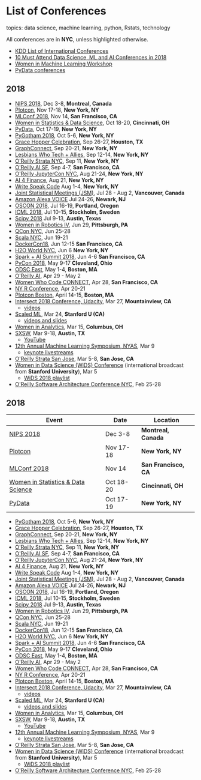 # List of Conferences
topics:  data science, machine learning, python, Rstats, technology   

All conferences are in **NYC**, unless highlighted otherwise.  

* [KDD List of International Conferences](https://www.kdnuggets.com/meetings/)
* [10 Must Attend Data Science, ML and AI Conferences in 2018](https://techburst.io/10-must-attend-data-science-ml-and-ai-conferences-in-2018-6436e1fc9eeb)
* [Women in Machine Learning Workshop](http://wimlworkshop.org/events/)
* [PyData conferences](https://pydata.org/events.html)

## 2018   
* [NIPS 2018](https://nips.cc/Conferences/2018), Dec 3-8, **Montreal, Canada**
* [Plotcon](https://plotcon.plot.ly/tickets/), Nov 17-18, **New York, NY**
* [MLConf 2018](https://mlconf.com/events/mlconf-sf-2018/), Nov 14, **San Francisco, CA**
* [Women in Statistics & Data Science](http://ww2.amstat.org/meetings/wsds/2018/), Oct 18-20, **Cincinnati, OH**
* [PyData](https://pydata.org/events.html), Oct 17-19, **New York, NY**
* [PyGotham 2018](2018/2018_10_05_pygotham.md), Oct 5-6, **New York, NY**
* [Grace Hopper Celebration](https://ghc.anitab.org/2018-attend/location/), Sep 26-27, **Houston, TX**
* [GraphConnect](https://graphconnect.com), Sep 20-21, **New York, NY**
* [Lesbians Who Tech + Allies](https://lesbianswhotech.org/newyork2018/), Sep 12-14, **New York, NY**
* [O'Reilly Strata NYC](https://conferences.oreilly.com/strata/strata-ny), Sep 11, **New York, NY**
* [O'Reilly AI SF](https://conferences.oreilly.com/artificial-intelligence/ai-ca), Sep 4-7, **San Francisco, CA**
* [O'Reilly JupyterCon NYC](https://conferences.oreilly.com/jupyter/jup-ny), Aug 21-24, **New York, NY**
* [AI 4 Finance](https://ai4.io/finance/), Aug 21, **New York, NY**
* [Write Speak Code](2018/2018_08_01_wsc.md) Aug 1-4, **New York, NY**
* [Joint Statistical Meetings (JSM)](http://ww2.amstat.org/meetings/jsm/2018/), Jul 28 - Aug 2, **Vancouver, Canada**
* [Amazon Alexa VOICE](2018/2018_07_24_amazon_alexa_voice.md) Jul 24-26, **Newark, NJ**
* [OSCON 2018](2018/2018_07_16_oscon.md), Jul 16-19, **Portland, Oregon**
* [ICML 2018](https://2017.icml.cc/Conferences/2018), Jul 10-15, **Stockholm, Sweden**
* [Scipy 2018](2018/2018_07_09.scipy.md) Jul 9-13, **Austin, Texas** 
* [Women in Robotics IV](https://sites.google.com/view/rss2018women/home), Jun 29, **Pittsburgh, PA**
* [QCon NYC](2018/2018_06_25_qcon.md), Jun 25-28
* [Scala NYC](http://na.scaladays.org/), Jun 19-21 
* [DockerCon18](https://2018.dockercon.com/), Jun 12-15 **San Francisco, CA**
* [H2O World NYC](2018/2018_06_07_h2o_nyc.md), Jun 6 **New York, NY**
* [Spark + AI Summit 2018](https://databricks.com/sparkaisummit/north-america), Jun 4-6 **San Francisco, CA**
* [PyCon 2018](2018/2018_05_09_pycon_ohio.md), May 9-17 **Cleveland, Ohio**
* [ODSC East](2018/2018_05_01_odsc_east.md), May 1-4, **Boston, MA**
* [O'Reilly AI](2018/2018_04_09_oreilly_ai_nyc.md), Apr 29 - May 2
* [Women Who Code CONNECT](https://connect2018.womenwhocode.com), Apr 28, **San Francisco, CA**
* [NY R Conference](2018/2018_04_20_ny_r_conf.md), Apr 20-21
* [Plotcon Boston](2018/2018_04_15_plotly_boston.md), April 14-15, **Boston, MA**
* [Intersect 2018 Conference, Udacity](https://www.udacity.com/intersect), Mar 27, **Mountainview, CA**
  - [videos](https://www.youtube.com/watch?v=iq0GQy4-0XY&list=PLAwxTw4SYaPnx-iemVLvedeuc2pUazOUj)
* [Scaled ML](http://scaledml.org), Mar 24, **Stanford U (CA)**
  - [videos and slides](https://www.matroid.com/blog/post/slides-and-videos-from-scaledml-2018)
* [Women in Analytics](https://connect2018.womenwhocode.com), Mar 15, **Columbus, OH**
* [SXSW](https://www.sxsw.com/news/2017/sxsw-2018-dates/), Mar 9-18, **Austin, TX**
  - [YouTube](https://www.youtube.com/results?search_query=sxsw+2018)
* [12th Annual Machine Learning Symposium, NYAS](2018/2018_03_09_ml_symposium.md), Mar 9
  - [keynote livestreams](https://livestream.com/newyorkacademyofsciences)
* [O'Reilly Strata San Jose](2018_03_04_strata_san_jose_ca.md), Mar 5-8, **San Jose, CA**
* [Women in Data Science (WiDS) Conference](http://www.widsconference.org/about1.html) (international broadcast from **Stanford University**), Mar 5 
  - [WiDS 2018 playlist](https://www.youtube.com/playlist?list=PLn62CdVLnT-ehGV9_cv1VX2SfZI_Suu7r&disable_polymer=true)
* [O'Reilly Software Architecture Conference NYC](https://conferences.oreilly.com/software-architecture/sa-ny), Feb 25-28

## 2018 

| Event    | Date  | Location | 
|----|----|----|
| [NIPS 2018](https://nips.cc/Conferences/2018) | Dec 3-8 | **Montreal, Canada** |
| [Plotcon](https://plotcon.plot.ly/tickets/) | Nov 17-18 | **New York, NY** |
| [MLConf 2018](https://mlconf.com/events/mlconf-sf-2018/) | Nov 14 | **San Francisco, CA** |
| [Women in Statistics & Data Science](http://ww2.amstat.org/meetings/wsds/2018/) | Oct 18-20 | **Cincinnati, OH** |
| [PyData](https://pydata.org/events.html) | Oct 17-19 | **New York, NY** |

* [PyGotham 2018](2018/2018_10_05_pygotham.md), Oct 5-6, **New York, NY**
* [Grace Hopper Celebration](https://ghc.anitab.org/2018-attend/location/), Sep 26-27, **Houston, TX**
* [GraphConnect](https://graphconnect.com), Sep 20-21, **New York, NY**
* [Lesbians Who Tech + Allies](https://lesbianswhotech.org/newyork2018/), Sep 12-14, **New York, NY**
* [O'Reilly Strata NYC](https://conferences.oreilly.com/strata/strata-ny), Sep 11, **New York, NY**
* [O'Reilly AI SF](https://conferences.oreilly.com/artificial-intelligence/ai-ca), Sep 4-7, **San Francisco, CA**
* [O'Reilly JupyterCon NYC](https://conferences.oreilly.com/jupyter/jup-ny), Aug 21-24, **New York, NY**
* [AI 4 Finance](https://ai4.io/finance/), Aug 21, **New York, NY**
* [Write Speak Code](2018/2018_08_01_wsc.md) Aug 1-4, **New York, NY**
* [Joint Statistical Meetings (JSM)](http://ww2.amstat.org/meetings/jsm/2018/), Jul 28 - Aug 2, **Vancouver, Canada**
* [Amazon Alexa VOICE](2018/2018_07_24_amazon_alexa_voice.md) Jul 24-26, **Newark, NJ**
* [OSCON 2018](2018/2018_07_16_oscon.md), Jul 16-19, **Portland, Oregon**
* [ICML 2018](https://2017.icml.cc/Conferences/2018), Jul 10-15, **Stockholm, Sweden**
* [Scipy 2018](2018/2018_07_09.scipy.md) Jul 9-13, **Austin, Texas** 
* [Women in Robotics IV](https://sites.google.com/view/rss2018women/home), Jun 29, **Pittsburgh, PA**
* [QCon NYC](2018/2018_06_25_qcon.md), Jun 25-28
* [Scala NYC](http://na.scaladays.org/), Jun 19-21 
* [DockerCon18](https://2018.dockercon.com/), Jun 12-15 **San Francisco, CA**
* [H2O World NYC](2018/2018_06_07_h2o_nyc.md), Jun 6 **New York, NY**
* [Spark + AI Summit 2018](https://databricks.com/sparkaisummit/north-america), Jun 4-6 **San Francisco, CA**
* [PyCon 2018](2018/2018_05_09_pycon_ohio.md), May 9-17 **Cleveland, Ohio**
* [ODSC East](2018/2018_05_01_odsc_east.md), May 1-4, **Boston, MA**
* [O'Reilly AI](2018/2018_04_09_oreilly_ai_nyc.md), Apr 29 - May 2
* [Women Who Code CONNECT](https://connect2018.womenwhocode.com), Apr 28, **San Francisco, CA**
* [NY R Conference](2018/2018_04_20_ny_r_conf.md), Apr 20-21
* [Plotcon Boston](2018/2018_04_15_plotly_boston.md), April 14-15, **Boston, MA**
* [Intersect 2018 Conference, Udacity](https://www.udacity.com/intersect), Mar 27, **Mountainview, CA**
  - [videos](https://www.youtube.com/watch?v=iq0GQy4-0XY&list=PLAwxTw4SYaPnx-iemVLvedeuc2pUazOUj)
* [Scaled ML](http://scaledml.org), Mar 24, **Stanford U (CA)**
  - [videos and slides](https://www.matroid.com/blog/post/slides-and-videos-from-scaledml-2018)
* [Women in Analytics](https://connect2018.womenwhocode.com), Mar 15, **Columbus, OH**
* [SXSW](https://www.sxsw.com/news/2017/sxsw-2018-dates/), Mar 9-18, **Austin, TX**
  - [YouTube](https://www.youtube.com/results?search_query=sxsw+2018)
* [12th Annual Machine Learning Symposium, NYAS](2018/2018_03_09_ml_symposium.md), Mar 9
  - [keynote livestreams](https://livestream.com/newyorkacademyofsciences)
* [O'Reilly Strata San Jose](2018_03_04_strata_san_jose_ca.md), Mar 5-8, **San Jose, CA**
* [Women in Data Science (WiDS) Conference](http://www.widsconference.org/about1.html) (international broadcast from **Stanford University**), Mar 5 
  - [WiDS 2018 playlist](https://www.youtube.com/playlist?list=PLn62CdVLnT-ehGV9_cv1VX2SfZI_Suu7r&disable_polymer=true)
* [O'Reilly Software Architecture Conference NYC](https://conferences.oreilly.com/software-architecture/sa-ny), Feb 25-28



